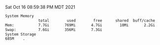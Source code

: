 Sat Oct 16 08:59:38 PM MDT 2021
```bash
System Memory
               total        used        free      shared  buff/cache   available
Mem:           7.7Gi       769Mi       4.7Gi        10Mi       2.2Gi       6.6Gi
Swap:          7.6Gi       356Mi       7.3Gi
System Storage
685M	.
```
```bash
